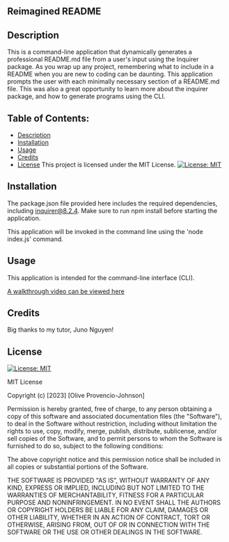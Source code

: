 ## Reimagined README

  ## Description
This is a command-line application that dynamically generates a professional README.md file from a user's input using the Inquirer package. As you wrap up any project, remembering what to include in a README when you are new to coding can be daunting. This application prompts the user with each minimally necessary section of a README.md file. This was also a great opportunity to learn more about the inquirer package, and how to generate programs using the CLI.



  ## Table of Contents: 
  - [Description](#description) 
  - [Installation](#installation)
  - [Usage](#usage) 
  - [Credits](#credits) 
  - [License](#license) This project is licensed under the MIT License. [![License: MIT](https://img.shields.io/badge/License-MIT-yellow.svg)](https://opensource.org/licenses/MIT)
  


  ## Installation
The package.json file provided here includes the required dependencies, including inquirer@8.2.4. Make sure to run npm install before starting the application.

This application will be invoked in the command line using the 'node index.js' command.


  ## Usage
This application is intended for the command-line interface (CLI).

[A walkthrough video can be viewed here](https://drive.google.com/file/d/1rCMOamJMcQClk2XuLsYYif62au9TWnTW/view)

## Credits
Big thanks to my tutor, Juno Nguyen! 

## License
   [![License: MIT](https://img.shields.io/badge/License-MIT-yellow.svg)](https://opensource.org/licenses/MIT)

  MIT License

Copyright (c) [2023] [Olive Provencio-Johnson]

Permission is hereby granted, free of charge, to any person obtaining a copy
of this software and associated documentation files (the "Software"), to deal
in the Software without restriction, including without limitation the rights
to use, copy, modify, merge, publish, distribute, sublicense, and/or sell
copies of the Software, and to permit persons to whom the Software is
furnished to do so, subject to the following conditions:

The above copyright notice and this permission notice shall be included in all
copies or substantial portions of the Software.

THE SOFTWARE IS PROVIDED "AS IS", WITHOUT WARRANTY OF ANY KIND, EXPRESS OR
IMPLIED, INCLUDING BUT NOT LIMITED TO THE WARRANTIES OF MERCHANTABILITY,
FITNESS FOR A PARTICULAR PURPOSE AND NONINFRINGEMENT. IN NO EVENT SHALL THE
AUTHORS OR COPYRIGHT HOLDERS BE LIABLE FOR ANY CLAIM, DAMAGES OR OTHER
LIABILITY, WHETHER IN AN ACTION OF CONTRACT, TORT OR OTHERWISE, ARISING FROM,
OUT OF OR IN CONNECTION WITH THE SOFTWARE OR THE USE OR OTHER DEALINGS IN THE
SOFTWARE.

